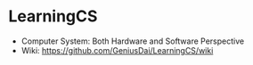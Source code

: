 # LearningCS
* Computer System: Both Hardware and Software Perspective
* Wiki: https://github.com/GeniusDai/LearningCS/wiki
